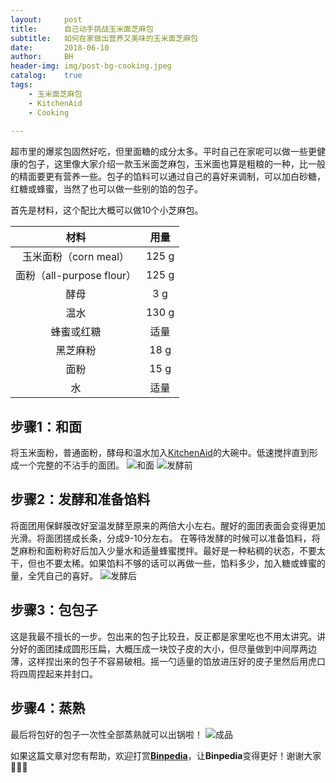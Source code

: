 ```yaml
---
layout:     post
title:      自己动手挑战玉米面芝麻包
subtitle:   如何在家做出营养又美味的玉米面芝麻包
date:       2018-06-10
author:     BH
header-img: img/post-bg-cooking.jpeg
catalog:    true
tags:
    - 玉米面芝麻包
    - KitchenAid
    - Cooking
    
---
```


超市里的爆浆包固然好吃，但里面糖的成分太多。平时自己在家呢可以做一些更健康的包子，这里像大家介绍一款玉米面芝麻包，玉米面也算是粗粮的一种，比一般的精面要更有营养一些。包子的馅料可以通过自己的喜好来调制，可以加白砂糖，红糖或蜂蜜，当然了也可以做一些别的馅的包子。

首先是材料，这个配比大概可以做10个小芝麻包。

| 材料     |用量    | 
|:-------------:|:--------------:|
| 玉米面粉（corn meal）| 125 g |
| 面粉（all-purpose flour） |125 g|
|酵母| 3 g |
|温水| 130 g |
|蜂蜜或红糖| 适量|
|黑芝麻粉| 18 g |
|面粉| 15 g |
|水| 适量 |


步骤1：和面
-----
将玉米面粉，普通面粉，酵母和温水加入[KitchenAid](https://www.amazon.com/gp/search/ref=as_li_qf_sp_sr_tl?ie=UTF8&tag=binpedia-20&keywords=KitchenAid&index=aps&camp=1789&creative=9325&linkCode=ur2&linkId=7fb8c9b7259afd6ea2a9f696c0c22056)的大碗中。低速搅拌直到形成一个完整的不沾手的面团。
![和面](https://ws1.sinaimg.cn/large/006tKfTcly1fs6t2bacz7j31kw23v1kx.jpg)
![发酵前](https://ws3.sinaimg.cn/large/006tKfTcly1fs6t29pp9dj31kw16oas2.jpg)

步骤2：发酵和准备馅料
-----
将面团用保鲜膜改好室温发酵至原来的两倍大小左右。醒好的面团表面会变得更加光滑。将面团搓成长条，分成9-10分左右。
在等待发酵的时候可以准备馅料，将芝麻粉和面粉称好后加入少量水和适量蜂蜜搅拌。最好是一种粘稠的状态，不要太干，但也不要太稀。如果馅料不够的话可以再做一些，馅料多少，加入糖或蜂蜜的量，全凭自己的喜好。
![发酵后](https://ws2.sinaimg.cn/large/006tKfTcly1fs6t28e3r0j31kw16o1b4.jpg)

步骤3：包包子
-----
这是我最不擅长的一步。包出来的包子比较丑，反正都是家里吃也不用太讲究。讲分好的面团揉成圆形压扁，大概压成一块饺子皮的大小，但尽量做到中间厚两边薄，这样捏出来的包子不容易破相。摇一勺适量的馅放进压好的皮子里然后用虎口将四周捏起来并封口。

步骤4：蒸熟
-----
最后将包好的包子一次性全部蒸熟就可以出锅啦！
![成品](https://ws2.sinaimg.cn/large/006tKfTcly1fs6t26y1e9j31kw16o1kx.jpg)

如果这篇文章对您有帮助，欢迎打赏[**Binpedia**](http://binpedia.com/03Donation)，让**Binpedia**变得更好！谢谢大家🙏🙏🙏